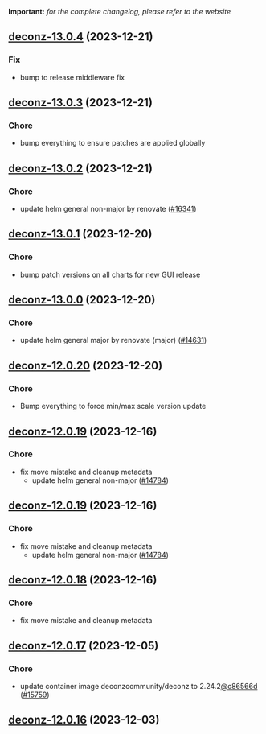 **Important:**
*for the complete changelog, please refer to the website*




## [deconz-13.0.4](https://github.com/truecharts/charts/compare/deconz-13.0.3...deconz-13.0.4) (2023-12-21)

### Fix

- bump to release middleware fix
  
  


## [deconz-13.0.3](https://github.com/truecharts/charts/compare/deconz-13.0.2...deconz-13.0.3) (2023-12-21)

### Chore

- bump everything to ensure patches are applied globally
  
  


## [deconz-13.0.2](https://github.com/truecharts/charts/compare/deconz-13.0.1...deconz-13.0.2) (2023-12-21)

### Chore

- update helm general non-major by renovate ([#16341](https://github.com/truecharts/charts/issues/16341))
  
  


## [deconz-13.0.1](https://github.com/truecharts/charts/compare/deconz-13.0.0...deconz-13.0.1) (2023-12-20)

### Chore

- bump patch versions on all charts for new GUI release
  
  


## [deconz-13.0.0](https://github.com/truecharts/charts/compare/deconz-12.0.20...deconz-13.0.0) (2023-12-20)

### Chore

- update helm general major by renovate (major) ([#14631](https://github.com/truecharts/charts/issues/14631))
  
  


## [deconz-12.0.20](https://github.com/truecharts/charts/compare/deconz-12.0.19...deconz-12.0.20) (2023-12-20)

### Chore

- Bump everything to force min/max scale version update
  
  


## [deconz-12.0.19](https://github.com/truecharts/charts/compare/deconz-12.0.17...deconz-12.0.19) (2023-12-16)

### Chore

- fix move mistake and cleanup metadata
  - update helm general non-major ([#14784](https://github.com/truecharts/charts/issues/14784))
  
  


## [deconz-12.0.19](https://github.com/truecharts/charts/compare/deconz-12.0.17...deconz-12.0.19) (2023-12-16)

### Chore

- fix move mistake and cleanup metadata
  - update helm general non-major ([#14784](https://github.com/truecharts/charts/issues/14784))
  
  


## [deconz-12.0.18](https://github.com/truecharts/charts/compare/deconz-12.0.17...deconz-12.0.18) (2023-12-16)

### Chore

- fix move mistake and cleanup metadata
  
  


## [deconz-12.0.17](https://github.com/truecharts/charts/compare/deconz-12.0.16...deconz-12.0.17) (2023-12-05)

### Chore

- update container image deconzcommunity/deconz to 2.24.2[@c86566d](https://github.com/c86566d) ([#15759](https://github.com/truecharts/charts/issues/15759))
  
  


## [deconz-12.0.16](https://github.com/truecharts/charts/compare/deconz-12.0.15...deconz-12.0.16) (2023-12-03)
